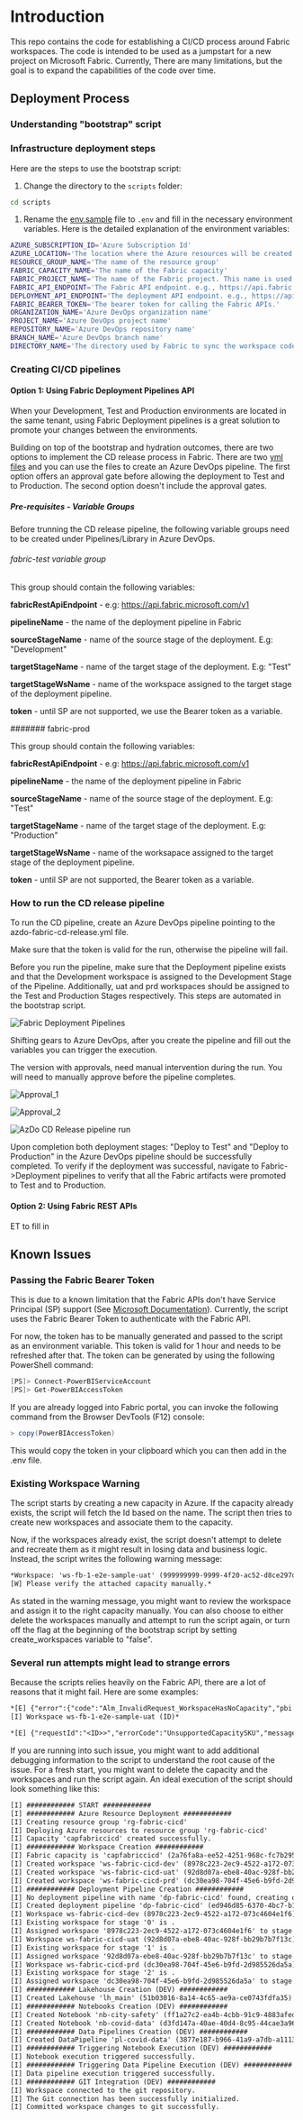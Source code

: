 # Introduction 

This repo contains the code for establishing a CI/CD process around Fabric workspaces. The code is intended to be used as a jumpstart for a new project on Microsoft Fabric. Currently, There are many limitations, but the goal is to expand the capabilities of the code over time.

## Deployment Process

### Understanding "bootstrap" script

### Infrastructure deployment steps

Here are the steps to use the bootstrap script:

1. Change the directory to the `scripts` folder:

```bash
cd scripts
```

1. Rename the [env.sample](./.env.sample) file to `.env` and fill in the necessary environment variables. Here is the detailed explanation of the environment variables:

```bash
AZURE_SUBSCRIPTION_ID='Azure Subscription Id'
AZURE_LOCATION='The location where the Azure resources will be created'
RESOURCE_GROUP_NAME='The name of the resource group'
FABRIC_CAPACITY_NAME='The name of the Fabric capacity'
FABRIC_PROJECT_NAME='The name of the Fabric project. This name is used for naming the Fabric resources.'
FABRIC_API_ENDPOINT='The Fabric API endpoint. e.g., https://api.fabric.microsoft.com/v1'
DEPLOYMENT_API_ENDPOINT='The deployment API endpoint. e.g., https://api.powerbi.com/v1.0/myorg/pipelines'
FABRIC_BEARER_TOKEN='The bearer token for calling the Fabric APIs.'
ORGANIZATION_NAME='Azure DevOps organization name'
PROJECT_NAME='Azure DevOps project name'
REPOSITORY_NAME='Azure DevOps repository name'
BRANCH_NAME='Azure DevOps branch name'
DIRECTORY_NAME='The directory used by Fabric to sync the workspace code. Can be "/" or any other sub-directory.'
```

### Creating CI/CD pipelines

#### Option 1: Using Fabric Deployment Pipelines API

When your Development, Test and Production environments are located in the same tenant, using Fabric Deployment pipelines is a great solution to promote your changes between the environments.

Building on top of the bootstrap and hydration outcomes, there are two options to implement the CD release process in Fabric.
There are two [yml files](./src/option_1/) and you can use the files to create an Azure DevOps pipeline. The first option offers an approval gate before allowing the deployment to Test and to Production. The second option doesn't include the approval gates.

##### Pre-requisites - Variable Groups

Before trunning the CD release pipeline, the following variable groups need to be created under Pipelines/Library in Azure DevOps.

###### fabric-test variable group

This group should contain the following variables:

**fabricRestApiEndpoint** - e.g: https://api.fabric.microsoft.com/v1

**pipelineName** - the name of the deployment pipeline in Fabric

**sourceStageName** - name of the source stage of the deployment. E.g: "Development"

**targetStageName** - name of the target stage of the deployment. E.g: "Test"

**targetStageWsName** - name of the workspace assigned to the target stage of the deployment pipeline.

**token** - until SP are not supported, we use the Bearer token as a variable.

####### fabric-prod

This group should contain the following variables:

**fabricRestApiEndpoint** - e.g: https://api.fabric.microsoft.com/v1

**pipelineName** - the name of the deployment pipeline in Fabric

**sourceStageName** - name of the source stage of the deployment. E.g: "Test"

**targetStageName** - name of the target stage of the deployment. E.g: "Production"

**targetStageWsName** - name of the worksapace assigned to the target stage of the deployment pipeline.

**token** - until SP are not supported, the Bearer token as a variable.

### How to run the CD release pipeline

To run the CD pipeline, create an Azure DevOps pipeline pointing to the azdo-fabric-cd-release.yml file.

Make sure that the token is valid for the run, otherwise the pipeline will fail.

Before you run the pipeline, make sure that the Deployment pipeline exists and that the Development workspace is assigned to the Development Stage of the Pipeline. Additionally, uat and prd workspaces should be assigned to the Test and Production Stages respectively. This steps are automated in the bootstrap script.

![Fabric Deployment Pipelines](./images/dep_pipeline.png)

Shifting gears to Azure DevOps, after you create the pipeline and fill out the variables you can trigger the execution. 

The version with approvals, need manual intervention during the run. You will need to manually approve before the pipeline completes.

![Approval_1](./images/manual_approval.png)

![Approval_2](./images/manual_approval_2.png)

![AzDo CD Release pipeline run](./images/azdo_pipeline_execution.png)

Upon completion  both deployment stages: "Deploy to Test" and "Deploy to Production"  in the Azure DevOps pipeline should be successfully completed. To verify if the deployment was successful, navigate to Fabric->Deployment pipelines to verify that all the Fabric artifacts were promoted to Test and to Production.

#### Option 2: Using Fabric REST APIs

ET to fill in

## Known Issues

### Passing the Fabric Bearer Token

This is due to a known limitation that the Fabric APIs don't have Service Principal (SP) support (See [Microsoft Documentation](https://learn.microsoft.com/rest/api/fabric/articles/using-fabric-apis#considerations-and-limitation)). Currently, the script uses the Fabric Bearer Token to authenticate with the Fabric API. 

For now, the token has to be manually generated and passed to the script as an environment variable. This token is valid for 1 hour and needs to be refreshed after that. The token can be generated by using the following PowerShell command:

```powershell
[PS]> Connect-PowerBIServiceAccount
[PS]> Get-PowerBIAccessToken
```

If you are already logged into Fabric portal, you can invoke the following command from the Browser DevTools (F12) console:

```powershell
> copy(PowerBIAccessToken)
```

This would copy the token in your clipboard which you can then add in the .env file.

### Existing Workspace Warning

The script starts by creating a new capacity in Azure. If the capacity already exists, the script will fetch the Id based on the name. The script then tries to create new workspaces and associate them to the capacity.

Now, if the workspaces already exist, the script doesn't attempt to delete and recreate them as it might result in losing data and business logic. Instead, the script writes the following warning message:

```txt
*Workspace: 'ws-fb-1-e2e-sample-uat' (999999999-9999-4f20-ac52-d8ce297dba31) already exists.
[W] Please verify the attached capacity manually.*
```

As stated in the warning message, you might want to review the workspace and assign it to the right capacity manually. You can also choose to either delete the workspaces manually and attempt to run the script again, or turn off the flag at the beginning of the bootstrap script by setting create_workspaces variable to "false".

### Several run attempts might lead to strange errors

Because the scripts relies heavily on the Fabric API, there are a lot of reasons that it might fail. Here are some examples:

```txt
*[E] {"error":{"code":"Alm_InvalidRequest_WorkspaceHasNoCapacity","pbi.error":{"code":"Alm_InvalidRequest_WorkspaceHasNoCapacity","parameters":{},"details":[],"exceptionCulprit":1}}}[I] Assigned workspace '<ID>>' to stage '0' successfully.   
[I] Workspace ws-fb-1-e2e-sample-uat (ID)*

*[E] {"requestId":"<ID>>","errorCode":"UnsupportedCapacitySKU","message":"The operation is not supported over the capacity SKU"}*
```

If you are running into such issue, you might want to add additional debugging information to the script to understand the root cause of the issue. For a fresh start, you might want to delete the capacity and the workspaces and run the script again. An ideal execution of the script should look something like this:

```txt
[I] ############ START ############
[I] ############ Azure Resource Deployment ############
[I] Creating resource group 'rg-fabric-cicd'
[I] Deploying Azure resources to resource group 'rg-fabric-cicd'
[I] Capacity 'capfabriccicd' created successfully.
[I] ############ Workspace Creation ############
[I] Fabric capacity is 'capfabriccicd' (2a76fa8a-ee52-4251-968c-fc7b295fcbc0)
[I] Created workspace 'ws-fabric-cicd-dev' (8978c223-2ec9-4522-a172-073c4604e1f6)
[I] Created workspace 'ws-fabric-cicd-uat' (92d8d07a-ebe8-40ac-928f-bb29b7b7f13c)
[I] Created workspace 'ws-fabric-cicd-prd' (dc30ea98-704f-45e6-b9fd-2d985526da5a)
[I] ############ Deployment Pipeline Creation ############
[I] No deployment pipeline with name 'dp-fabric-cicd' found, creating one.
[I] Created deployment pipeline 'dp-fabric-cicd' (ed946d85-6370-4bc7-b134-af865a4fd1e4) successfully.
[I] Workspace ws-fabric-cicd-dev (8978c223-2ec9-4522-a172-073c4604e1f6)
[I] Existing workspace for stage '0' is .
[I] Assigned workspace '8978c223-2ec9-4522-a172-073c4604e1f6' to stage '0' successfully.
[I] Workspace ws-fabric-cicd-uat (92d8d07a-ebe8-40ac-928f-bb29b7b7f13c)
[I] Existing workspace for stage '1' is .
[I] Assigned workspace '92d8d07a-ebe8-40ac-928f-bb29b7b7f13c' to stage '1' successfully.
[I] Workspace ws-fabric-cicd-prd (dc30ea98-704f-45e6-b9fd-2d985526da5a)
[I] Existing workspace for stage '2' is .
[I] Assigned workspace 'dc30ea98-704f-45e6-b9fd-2d985526da5a' to stage '2' successfully.
[I] ############ Lakehouse Creation (DEV) ############
[I] Created Lakehouse 'lh_main' (51b03016-8a14-4c65-ae9a-ce0743fdfa35) successfully.
[I] ############ Notebooks Creation (DEV) ############
[I] Created Notebook 'nb-city-safety' (ff1a27c2-ea4b-4cbb-91c9-4883afed61fc) successfully.
[I] Created Notebook 'nb-covid-data' (d3fd147a-40ae-40d4-8c95-44cae3a96ac3) successfully.
[I] ############ Data Pipelines Creation (DEV) ############
[I] Created DataPipeline 'pl-covid-data' (3877e187-b966-41a9-a7db-a1113fafc39b) successfully.
[I] ############ Triggering Notebook Execution (DEV) ############
[I] Notebook execution triggered successfully.
[I] ############ Triggering Data Pipeline Execution (DEV) ############
[I] Data pipeline execution triggered successfully.
[I] ############ GIT Integration (DEV) ############
[I] Workspace connected to the git repository.
[I] The Git connection has been successfully initialized.
[I] Committed workspace changes to git successfully.
```
